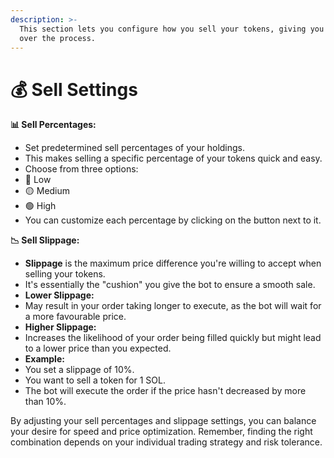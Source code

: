 ```yaml
---
description: >-
  This section lets you configure how you sell your tokens, giving you control
  over the process.
---
```


# 💰 Sell Settings

**📊 Sell Percentages:**

* Set predetermined sell percentages of your holdings.
* This makes selling a specific percentage of your tokens quick and easy.
* Choose from three options:
* 🔴 Low
* 🟡 Medium
* 🟢 High
* You can customize each percentage by clicking on the button next to it.

**📉 Sell Slippage:**

* **Slippage** is the maximum price difference you're willing to accept when selling your tokens.
* It's essentially the "cushion" you give the bot to ensure a smooth sale.
* **Lower Slippage:**
* May result in your order taking longer to execute, as the bot will wait for a more favourable price.
* **Higher Slippage:**
* Increases the likelihood of your order being filled quickly but might lead to a lower price than you expected.
* **Example:**
* You set a slippage of 10%.
* You want to sell a token for 1 SOL.
* The bot will execute the order if the price hasn't decreased by more than 10%.

By adjusting your sell percentages and slippage settings, you can balance your desire for speed and price optimization. Remember, finding the right combination depends on your individual trading strategy and risk tolerance.
